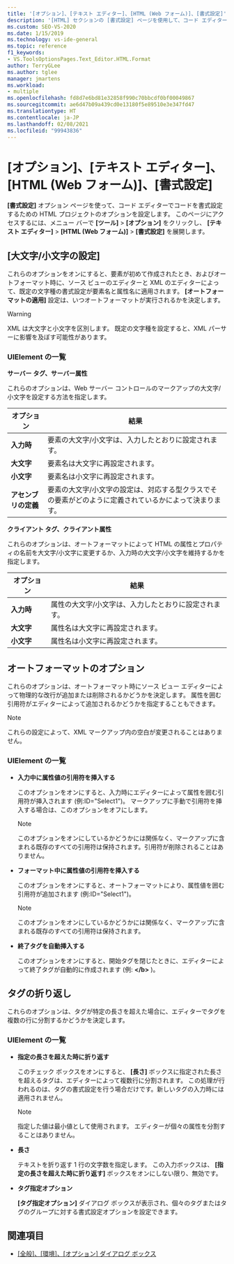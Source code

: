 ```yaml
---
title: '[オプション]、[テキスト エディター]、[HTML (Web フォーム)]、[書式設定]'
description: '[HTML] セクションの [書式設定] ページを使用して、コード エディターでのコードの書式設定に関する HTML プロジェクト オプションを設定する方法について説明します。'
ms.custom: SEO-VS-2020
ms.date: 1/15/2019
ms.technology: vs-ide-general
ms.topic: reference
f1_keywords:
- VS.ToolsOptionsPages.Text_Editor.HTML.Format
author: TerryGLee
ms.author: tglee
manager: jmartens
ms.workload:
- multiple
ms.openlocfilehash: fd8d7e6bd81e32858f990c70bbcdf0bf00049867
ms.sourcegitcommit: ae6d47b09a439cd0e13180f5e89510e3e347fd47
ms.translationtype: HT
ms.contentlocale: ja-JP
ms.lasthandoff: 02/08/2021
ms.locfileid: "99943836"
---
```

# <a name="options-text-editor-html-web-forms-formatting"></a>[オプション]、[テキスト エディター]、[HTML (Web フォーム)]、[書式設定]

**[書式設定]** オプション ページを使って、コード エディターでコードを書式設定するための HTML プロジェクトのオプションを設定します。 このページにアクセスするには、メニュー バーで **[ツール]**  >  **[オプション]** をクリックし、 **[テキスト エディター]**  >  **[HTML (Web フォーム)]**  >  **[書式設定]** を展開します。

## <a name="capitalization"></a>[大文字/小文字の設定]

これらのオプションをオンにすると、要素が初めて作成されたとき、およびオートフォーマット時に、ソース ビューのエディターと XML のエディターによって、既定の文字種の書式設定が要素名と属性名に適用されます。 **[オートフォーマットの適用]** 設定は、いつオートフォーマットが実行されるかを決定します。

> [!WARNING]
> XML は大文字と小文字を区別します。 既定の文字種を設定すると、XML パーサーに影響を及ぼす可能性があります。

### <a name="uielement-list"></a>UIElement の一覧

**サーバー タグ、サーバー属性**

これらのオプションは、Web サーバー コントロールのマークアップの大文字/小文字を設定する方法を指定します。

|オプション|結果|
|---------------------------------|------------------------------|
|**入力時**|要素の大文字/小文字は、入力したとおりに設定されます。|
|**大文字**|要素名は大文字に再設定されます。|
|**小文字**|要素名は小文字に再設定されます。|
|**アセンブリの定義**|要素の大文字/小文字の設定は、対応する型クラスでその要素がどのように定義されているかによって決まります。|

**クライアント タグ、クライアント属性**

これらのオプションは、オートフォーマットによって HTML の属性とプロパティの名前を大文字/小文字に変更するか、入力時の大文字/小文字を維持するかを指定します。

|オプション|結果|
|---------------------------------|------------------------------|
|**入力時**|属性の大文字/小文字は、入力したとおりに設定されます。|
|**大文字**|属性名は大文字に再設定されます。|
|**小文字**|属性名は小文字に再設定されます。|

## <a name="automatic-formatting-options"></a>オートフォーマットのオプション

これらのオプションは、オートフォーマット時にソース ビュー エディターによって物理的な改行が追加または削除されるかどうかを決定します。 属性を囲む引用符がエディターによって追加されるかどうかを指定することもできます。

> [!NOTE]
> これらの設定によって、XML マークアップ内の空白が変更されることはありません。

### <a name="uielement-list"></a>UIElement の一覧

- **入力中に属性値の引用符を挿入する**

   このオプションをオンにすると、入力時にエディターによって属性を囲む引用符が挿入されます (例:ID="Select1")。 マークアップに手動で引用符を挿入する場合は、このオプションをオフにします。

   > [!NOTE]
   > このオプションをオンにしているかどうかには関係なく、マークアップに含まれる既存のすべての引用符は保持されます。引用符が削除されることはありません。

- **フォーマット中に属性値の引用符を挿入する**

   このオプションをオンにすると、オートフォーマットにより、属性値を囲む引用符が追加されます (例:ID="Select1")。

   > [!NOTE]
   > このオプションをオンにしているかどうかには関係なく、マークアップに含まれる既存のすべての引用符は保持されます。

- **終了タグを自動挿入する**

   このオプションをオンにすると、開始タグを閉じたときに、エディターによって終了タグが自動的に作成されます (例: **\</b>** )。

## <a name="tag-wrapping"></a>タグの折り返し

これらのオプションは、タグが特定の長さを超えた場合に、エディターでタグを複数の行に分割するかどうかを決定します。

### <a name="uielement-list"></a>UIElement の一覧

- **指定の長さを超えた時に折り返す**

   このチェック ボックスをオンにすると、 **[長さ]** ボックスに指定された長さを超えるタグは、エディターによって複数行に分割されます。 この処理が行われるのは、タグの書式設定を行う場合だけです。新しいタグの入力時には適用されません。

   > [!NOTE]
   > 指定した値は最小値として使用されます。 エディターが個々の属性を分割することはありません。

- **長さ**

   テキストを折り返す 1 行の文字数を指定します。 この入力ボックスは、 **[指定の長さを超えた時に折り返す]** ボックスをオンにしない限り、無効です。

- **タグ指定オプション**

   **[タグ指定オプション]** ダイアログ ボックスが表示され、個々のタグまたはタグのグループに対する書式設定オプションを設定できます。

## <a name="see-also"></a>関連項目

- [[全般]、[環境]、[オプション] ダイアログ ボックス](../../ide/reference/general-environment-options-dialog-box.md)
